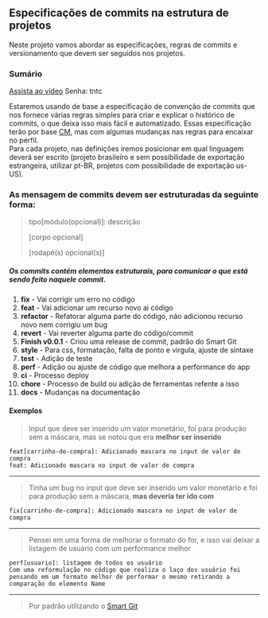## Especificações de commits na estrutura de projetos

Neste projeto vamos abordar as especificações, regras de commits e versionamento que devem ser seguidos nos projetos.

### Sumário

[Assista ao vídeo]()
Senha: tntc

Estaremos usando de base a especificação de convenção de commits que nos fornece várias regras simples para criar e explicar o histórico de commits, o que deixa isso mais fácil e automatizado. Essas especificação terão por base [CM](https://www.conventionalcommits.org/en/v1.0.0/#specification), mas com algumas mudanças nas regras para encaixar no perfil. <br />
Para cada projeto, nas definições iremos posicionar em qual linguagem deverá ser escrito (projeto brasileiro e sem possibilidade de exportação estrangeira, utilizar pt-BR, projetos com possibilidade de exportação us-US). <br />

### As mensagem de commits devem ser estruturadas da seguinte forma:
> tipo[módulo(opcional)]: descrição
>
> [corpo opcional]
>
>[rodapé(s) opcional(s)]

##### Os commits contém elementos estruturais, para comunicar o que está sendo feito naquele commit.
1. **fix** - Vai corrigir um erro no código
2. **feat** - Vai adicionar um recurso novo ai código
3. **refactor** - Refatorar alguma parte do código, não adicionou recurso novo nem corrigiu um bug
4. **revert** - Vai reverter alguma parte do código/commit
5. **Finish v0.0.1** - Criou uma release de commit, padrão do Smart Git
6. **style** - Para css, formatação, falta de ponto e virgula, ajuste de sintaxe
7. **test** - Adição de teste 
8. **perf** - Adição ou ajuste de código que melhora a performance do app
9. **ci** - Processo deploy
10. **chore** - Processo de build ou adição de ferramentas refente a isso
11. **docs** - Mudanças na documentação

#### Exemplos

>Input que deve ser inserido um valor monetário, foi para produção sem a máscara, mas se notou que era **melhor ser inserido**

`feat[carrinho-de-compra]: Adicionado mascara no input de valor de compra` <br />
`feat: Adicionado mascara no input de valor de compra`

---

>Tinha um bug no input que deve ser inserido um valor monetário e foi para produção sem a máscara, **mas deveria ter ido com**

`fix[carrinho-de-compra]: Adicionado mascara no input de valor de compra`

---

>Pensei em uma forma de melhorar o formato do for, e isso vai deixar a listagem de usuário com um performance melhor

`perf[usuario]: listagem de todos os usuário`<br />
`Com uma reformulação no código que realiza o laço dos usuário foi pensando em um formato melhor de performar o mesmo retirando a comparação do elemento Name`

---
> Por padrão utilizando o [Smart Git](https://www.syntevo.com/smartgit/)
